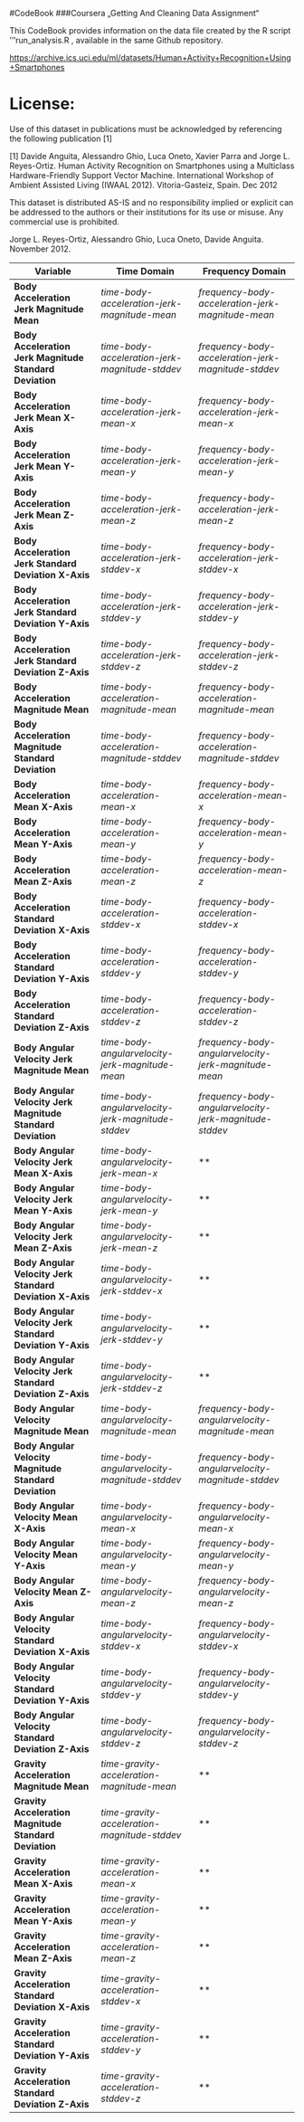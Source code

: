 #CodeBook
###Coursera „Getting And Cleaning Data Assignment“


This CodeBook provides information on the data file created by the R script ’’’run_analysis.R , available in the same Github repository.




https://archive.ics.uci.edu/ml/datasets/Human+Activity+Recognition+Using+Smartphones

License:
========
Use of this dataset in publications must be acknowledged by referencing the following publication [1] 

[1] Davide Anguita, Alessandro Ghio, Luca Oneto, Xavier Parra and Jorge L. Reyes-Ortiz. Human Activity Recognition on Smartphones using a Multiclass Hardware-Friendly Support Vector Machine. International Workshop of Ambient Assisted Living (IWAAL 2012). Vitoria-Gasteiz, Spain. Dec 2012

This dataset is distributed AS-IS and no responsibility implied or explicit can be addressed to the authors or their institutions for its use or misuse. Any commercial use is prohibited.

Jorge L. Reyes-Ortiz, Alessandro Ghio, Luca Oneto, Davide Anguita. November 2012.




| Variable | Time Domain| Frequency Domain | | ---------------------------------------------------------------------- | ----------------------------------------------------------------------| ---------------------------------------------------------------------- | | **Body Acceleration Jerk Magnitude Mean** | *time-body-acceleration-jerk-magnitude-mean* | *frequency-body-acceleration-jerk-magnitude-mean* | | **Body Acceleration Jerk Magnitude Standard Deviation** | *time-body-acceleration-jerk-magnitude-stddev* | *frequency-body-acceleration-jerk-magnitude-stddev* | | **Body Acceleration Jerk Mean X-Axis** | *time-body-acceleration-jerk-mean-x* | *frequency-body-acceleration-jerk-mean-x* | | **Body Acceleration Jerk Mean Y-Axis** | *time-body-acceleration-jerk-mean-y* | *frequency-body-acceleration-jerk-mean-y* | | **Body Acceleration Jerk Mean Z-Axis** | *time-body-acceleration-jerk-mean-z* | *frequency-body-acceleration-jerk-mean-z* | | **Body Acceleration Jerk Standard Deviation X-Axis** | *time-body-acceleration-jerk-stddev-x* | *frequency-body-acceleration-jerk-stddev-x* | | **Body Acceleration Jerk Standard Deviation Y-Axis** | *time-body-acceleration-jerk-stddev-y* | *frequency-body-acceleration-jerk-stddev-y* | | **Body Acceleration Jerk Standard Deviation Z-Axis** | *time-body-acceleration-jerk-stddev-z* | *frequency-body-acceleration-jerk-stddev-z* | | **Body Acceleration Magnitude Mean** | *time-body-acceleration-magnitude-mean* | *frequency-body-acceleration-magnitude-mean* | | **Body Acceleration Magnitude Standard Deviation** | *time-body-acceleration-magnitude-stddev* | *frequency-body-acceleration-magnitude-stddev* | | **Body Acceleration Mean X-Axis** | *time-body-acceleration-mean-x* | *frequency-body-acceleration-mean-x* | | **Body Acceleration Mean Y-Axis** | *time-body-acceleration-mean-y* | *frequency-body-acceleration-mean-y* | | **Body Acceleration Mean Z-Axis** | *time-body-acceleration-mean-z* | *frequency-body-acceleration-mean-z* | | **Body Acceleration Standard Deviation X-Axis** | *time-body-acceleration-stddev-x* | *frequency-body-acceleration-stddev-x* | | **Body Acceleration Standard Deviation Y-Axis** | *time-body-acceleration-stddev-y* | *frequency-body-acceleration-stddev-y* | | **Body Acceleration Standard Deviation Z-Axis** | *time-body-acceleration-stddev-z* | *frequency-body-acceleration-stddev-z* | | **Body Angular Velocity Jerk Magnitude Mean** | *time-body-angularvelocity-jerk-magnitude-mean* | *frequency-body-angularvelocity-jerk-magnitude-mean* | | **Body Angular Velocity Jerk Magnitude Standard Deviation** | *time-body-angularvelocity-jerk-magnitude-stddev* | *frequency-body-angularvelocity-jerk-magnitude-stddev* | | **Body Angular Velocity Jerk Mean X-Axis** | *time-body-angularvelocity-jerk-mean-x* | ** | | **Body Angular Velocity Jerk Mean Y-Axis** | *time-body-angularvelocity-jerk-mean-y* | ** | | **Body Angular Velocity Jerk Mean Z-Axis** | *time-body-angularvelocity-jerk-mean-z* | ** | | **Body Angular Velocity Jerk Standard Deviation X-Axis** | *time-body-angularvelocity-jerk-stddev-x* | ** | | **Body Angular Velocity Jerk Standard Deviation Y-Axis** | *time-body-angularvelocity-jerk-stddev-y* | ** | | **Body Angular Velocity Jerk Standard Deviation Z-Axis** | *time-body-angularvelocity-jerk-stddev-z* | ** | | **Body Angular Velocity Magnitude Mean** | *time-body-angularvelocity-magnitude-mean* | *frequency-body-angularvelocity-magnitude-mean* | | **Body Angular Velocity Magnitude Standard Deviation** | *time-body-angularvelocity-magnitude-stddev* | *frequency-body-angularvelocity-magnitude-stddev* | | **Body Angular Velocity Mean X-Axis** | *time-body-angularvelocity-mean-x* | *frequency-body-angularvelocity-mean-x* | | **Body Angular Velocity Mean Y-Axis** | *time-body-angularvelocity-mean-y* | *frequency-body-angularvelocity-mean-y* | | **Body Angular Velocity Mean Z-Axis** | *time-body-angularvelocity-mean-z* | *frequency-body-angularvelocity-mean-z* | | **Body Angular Velocity Standard Deviation X-Axis** | *time-body-angularvelocity-stddev-x* | *frequency-body-angularvelocity-stddev-x* | | **Body Angular Velocity Standard Deviation Y-Axis** | *time-body-angularvelocity-stddev-y* | *frequency-body-angularvelocity-stddev-y* | | **Body Angular Velocity Standard Deviation Z-Axis** | *time-body-angularvelocity-stddev-z* | *frequency-body-angularvelocity-stddev-z* | | **Gravity Acceleration Magnitude Mean** | *time-gravity-acceleration-magnitude-mean* | ** | | **Gravity Acceleration Magnitude Standard Deviation** | *time-gravity-acceleration-magnitude-stddev* | ** | | **Gravity Acceleration Mean X-Axis** | *time-gravity-acceleration-mean-x* | ** | | **Gravity Acceleration Mean Y-Axis** | *time-gravity-acceleration-mean-y* | ** | | **Gravity Acceleration Mean Z-Axis** | *time-gravity-acceleration-mean-z* | ** | | **Gravity Acceleration Standard Deviation X-Axis** | *time-gravity-acceleration-stddev-x* | ** | | **Gravity Acceleration Standard Deviation Y-Axis** | *time-gravity-acceleration-stddev-y* | ** | | **Gravity Acceleration Standard Deviation Z-Axis** | *time-gravity-acceleration-stddev-z* | ** | 